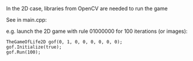 In the 2D case, libraries from OpenCV are needed to run the game

See in main.cpp:

e.g. launch the 2D game with rule 01000000 for 100 iterations (or images):
    
    TheGameOfLife2D gof(0, 1, 0, 0, 0, 0, 0, 0);
    gof.Initialize(true);
    gof.Run(100);
